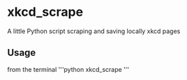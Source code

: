 # xkcd_scrape
A little Python script scraping and saving locally xkcd pages

## Usage
from the terminal
'''python xkcd_scrape <from> <to>'''